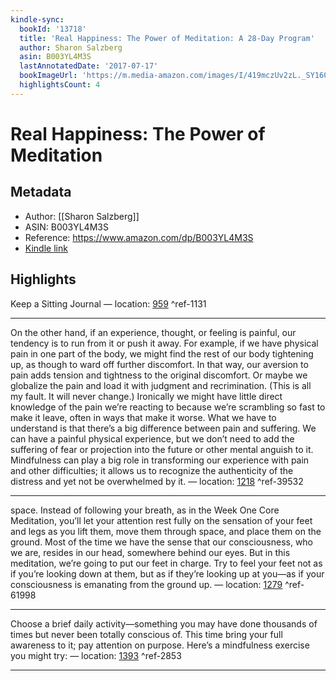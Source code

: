 ```yaml
---
kindle-sync:
  bookId: '13718'
  title: 'Real Happiness: The Power of Meditation: A 28-Day Program'
  author: Sharon Salzberg
  asin: B003YL4M3S
  lastAnnotatedDate: '2017-07-17'
  bookImageUrl: 'https://m.media-amazon.com/images/I/419mczUv2zL._SY160.jpg'
  highlightsCount: 4
---
```

# Real Happiness: The Power of Meditation
## Metadata
* Author: [[Sharon Salzberg]]
* ASIN: B003YL4M3S
* Reference: https://www.amazon.com/dp/B003YL4M3S
* [Kindle link](kindle://book?action=open&asin=B003YL4M3S)

## Highlights
Keep a Sitting Journal — location: [959](kindle://book?action=open&asin=B003YL4M3S&location=959) ^ref-1131

---
On the other hand, if an experience, thought, or feeling is painful, our tendency is to run from it or push it away. For example, if we have physical pain in one part of the body, we might find the rest of our body tightening up, as though to ward off further discomfort. In that way, our aversion to pain adds tension and tightness to the original discomfort. Or maybe we globalize the pain and load it with judgment and recrimination. (This is all my fault. It will never change.) Ironically we might have little direct knowledge of the pain we’re reacting to because we’re scrambling so fast to make it leave, often in ways that make it worse. What we have to understand is that there’s a big difference between pain and suffering. We can have a painful physical experience, but we don’t need to add the suffering of fear or projection into the future or other mental anguish to it. Mindfulness can play a big role in transforming our experience with pain and other difficulties; it allows us to recognize the authenticity of the distress and yet not be overwhelmed by it. — location: [1218](kindle://book?action=open&asin=B003YL4M3S&location=1218) ^ref-39532

---
space. Instead of following your breath, as in the Week One Core Meditation, you’ll let your attention rest fully on the sensation of your feet and legs as you lift them, move them through space, and place them on the ground. Most of the time we have the sense that our consciousness, who we are, resides in our head, somewhere behind our eyes. But in this meditation, we’re going to put our feet in charge. Try to feel your feet not as if you’re looking down at them, but as if they’re looking up at you—as if your consciousness is emanating from the ground up. — location: [1279](kindle://book?action=open&asin=B003YL4M3S&location=1279) ^ref-61998

---
Choose a brief daily activity—something you may have done thousands of times but never been totally conscious of. This time bring your full awareness to it; pay attention on purpose. Here’s a mindfulness exercise you might try: — location: [1393](kindle://book?action=open&asin=B003YL4M3S&location=1393) ^ref-2853

---
